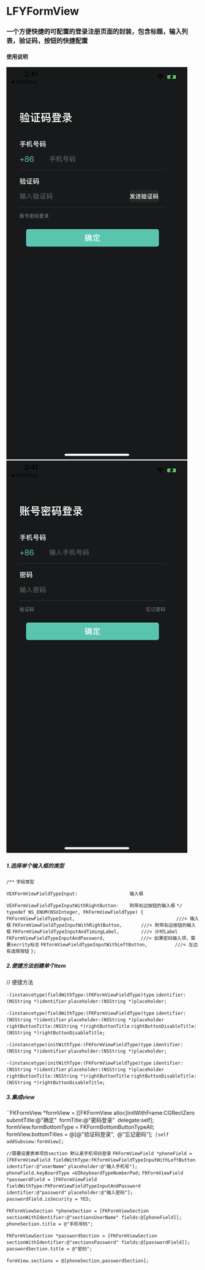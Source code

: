 # LFYFormView
### 一个方便快捷的可配置的登录注册页面的封装，包含标题，输入列表，验证码，按钮的快捷配置

#### 使用说明

![image](https://github.com/SANSTONE/LFYFormView/blob/master/IMG_0544.PNG)
![image](https://github.com/SANSTONE/LFYFormView/blob/master/IMG_0545.PNG)

##### 1.选择单个输入框的类型

`/**`
 `字段类型`

`VEXFormViewFieldTypeInput:                   输入框`

`VEXFormViewFieldTypeInputWithRightButton:    附带右边按钮的输入框`
`*/`
`typedef NS_ENUM(NSUInteger, FKFormViewFieldType) {`
	`FKFormViewFieldTypeInput,                  				   ///< 输入框`
	`FKFormViewFieldTypeInputWithRightButton,   	///< 附带右边按钮的输入框`
	`FKFormViewFieldTypeInputAndTimingLabel,    	///< 计时Label`
	`FKFormViewFieldTypeInputAndPassword,       	  ///< 如果密码输入项，需要secrity标志`
	`FKformViewFieldTypeInputWithLeftButton,    	  ///< 左边有选择按钮`
`};`

##### 2.便捷方法创建单个item

// 便捷方法

 `-(instancetype)fieldWithType:(FKFormViewFieldType)type`
   								  `identifier:(NSString *)identifier`
                                   `placeholder:(NSString *)placeholder;`

`-(instancetype)fieldWithType:(FKFormViewFieldType)type`
                                    `identifier:(NSString *)identifier`
                                 `placeholder:(NSString *)placeholder`
                         `rightButtonTitle:(NSString *)rightButtonTitle`
          `rightButtonDisableTitle:(NSString *)rightButtonDisableTitle;`

`-(instancetype)initWithType:(FKFormViewFieldType)type`
                                 `identifier:(NSString *)identifier`
                            `placeholder:(NSString *)placeholder;`

`-(instancetype)initWithType:(FKFormViewFieldType)type`
                                 `identifier:(NSString *)identifier`
                            `placeholder:(NSString *)placeholder`
                     `rightButtonTitle:(NSString *)rightButtonTitle`
        `rightButtonDisableTitle:(NSString *)rightButtonDisableTitle;`

##### 3.集成view

   ``FKFormView *formView = [[FKFormView alloc]initWithFrame:CGRectZero`
                                               `submitTitle:@"确定"`
                                                 `formTitle:@"密码登录"`
                                                  `delegate:self];`
   `formView.formBottomType = FKFormBottomButtonTypeAll;`
   `formView.bottomTitles  = @[@"验证码登录",`
                              `@"忘记密码"];`
   [self addSubview:formView];`

   `//需要设置表单项目section 默认是手机号码登录`
   `FKFormViewField *phoneField = [FKFormViewField fieldWithType:FKformViewFieldTypeInputWithLeftButton`
                                                     `identifier:@"userName"`
                                                    `placeholder:@"输入手机号"];`
   `phoneField.keyBoardType =UIKeyboardTypeNumberPad;`
   `FKFormViewField *passwordField = [FKFormViewField fieldWithType:FKFormViewFieldTypeInputAndPassword`
                                                        `identifier:@"password"`
                                                       `placeholder:@"输入密码"];`
   `passwordField.isSecurity = YES;`

   `FKFormViewSection *phoneSection = [FKFormViewSection sectionWithIdentifier:@"sectionsUserName" fields:@[phoneField]];`
   `phoneSection.title = @"手机号码";`

   `FKFormViewSection *passwordSection = [FKFormViewSection sectionWithIdentifier:@"sectionsPassword" fields:@[passwordField]];`
   `passwordSection.title = @"密码";`

   `formView.sections = @[phoneSection,passwordSection];`

